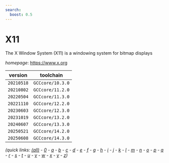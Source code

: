 ```yaml
---
search:
  boost: 0.5
---
```

# X11

The X Window System (X11) is a windowing system for bitmap displays

*homepage*: <https://www.x.org>

version | toolchain
--------|----------
``20210518`` | ``GCCcore/10.3.0``
``20210802`` | ``GCCcore/11.2.0``
``20220504`` | ``GCCcore/11.3.0``
``20221110`` | ``GCCcore/12.2.0``
``20230603`` | ``GCCcore/12.3.0``
``20231019`` | ``GCCcore/13.2.0``
``20240607`` | ``GCCcore/13.3.0``
``20250521`` | ``GCCcore/14.2.0``
``20250608`` | ``GCCcore/14.3.0``


*(quick links: [(all)](../index.md) - [0](../0/index.md) - [a](../a/index.md) - [b](../b/index.md) - [c](../c/index.md) - [d](../d/index.md) - [e](../e/index.md) - [f](../f/index.md) - [g](../g/index.md) - [h](../h/index.md) - [i](../i/index.md) - [j](../j/index.md) - [k](../k/index.md) - [l](../l/index.md) - [m](../m/index.md) - [n](../n/index.md) - [o](../o/index.md) - [p](../p/index.md) - [q](../q/index.md) - [r](../r/index.md) - [s](../s/index.md) - [t](../t/index.md) - [u](../u/index.md) - [v](../v/index.md) - [w](../w/index.md) - [x](../x/index.md) - [y](../y/index.md) - [z](../z/index.md))*

